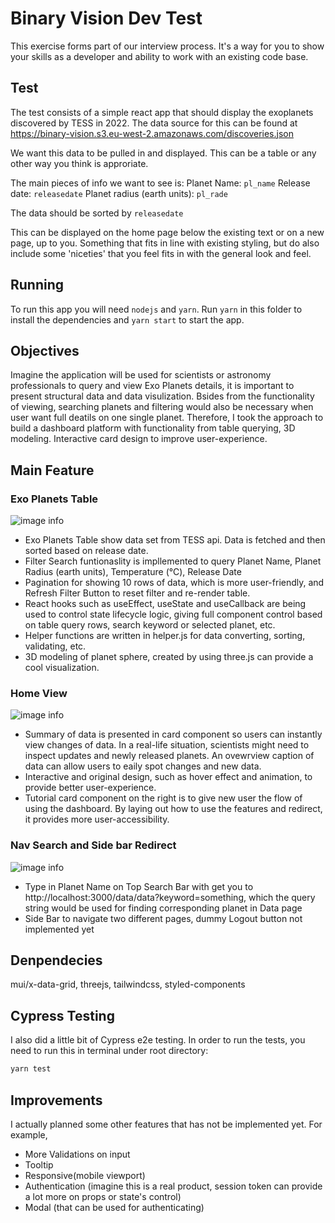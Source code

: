 # Binary Vision Dev Test

This exercise forms part of our interview process. It's a way for you to show
your skills as a developer and ability to work with an existing code base.

## Test
The test consists of a simple react app that should display the exoplanets
discovered by TESS in 2022.
The data source for this can be found at https://binary-vision.s3.eu-west-2.amazonaws.com/discoveries.json

We want this data to be pulled in and displayed.
This can be a table or any other way you think is approriate.

The main pieces of info we want to see is:
Planet Name: `pl_name`
Release date: `releasedate`
Planet radius (earth units): `pl_rade`

The data should be sorted by `releasedate`

This can be displayed on the home page below the existing text or on a new page,
up to you. Something that fits in line with existing styling, but do also include some 'niceties' that you feel fits in with the general look and feel.

## Running

To run this app you will need `nodejs` and `yarn`.
Run `yarn` in this folder to install the dependencies and `yarn start` to start the app.

## Objectives
Imagine the application will be used for scientists or astronomy professionals to query and view Exo Planets details, it is important to present structural data and data visulization. Bsides from the functionality of viewing, searching planets and filtering would also be necessary when user want full deatils on one single planet. Therefore, I took the approach to build a dashboard platform with functionality from table querying, 3D modeling. Interactive card design to improve user-experience.

## Main Feature

### Exo Planets Table
![image info](https://i.imgur.com/nX5Oh3u.png)
- Exo Planets Table show data set from TESS api. Data is fetched and then sorted based on release date.
- Filter Search funtionaslity is impllemented to query Planet Name, Planet Radius (earth units), Temperature (℃), Release Date
- Pagination for showing 10 rows of data, which is more user-friendly, and Refresh Filter Button to reset filter and re-render table.
- React hooks such as useEffect, useState and useCallback are being used to control state lifecycle logic, giving full component control based on table query rows, search keyword or selected planet, etc.
- Helper functions are written in helper.js for data converting, sorting, validating, etc.
- 3D modeling of planet sphere, created by using three.js can provide a cool visualization.

### Home View
![image info](https://i.imgur.com/ivtf5xX.png)
- Summary of data is presented in card component so users can instantly view changes of data. In a real-life situation, scientists might need to inspect updates and newly released planets. An ovewrview caption of data can allow users to eaily spot changes and new data.
- Interactive and original design, such as hover effect and animation, to provide better user-experience.
- Tutorial card component on the right is to give new user the flow of using the dashboard. By laying out how to use the features and redirect, it provides more user-accessibility.

### Nav Search and Side bar Redirect
![image info](https://i.imgur.com/mqZyXa3.png)
- Type in Planet Name on Top Search Bar with get you to http://localhost:3000/data/data?keyword=something, which the query string would be used for finding corresponding planet in Data page
- Side Bar to navigate two different pages, dummy Logout button not implemented yet

## Denpendecies
mui/x-data-grid, threejs, tailwindcss, styled-components

## Cypress Testing
I also did a little bit of Cypress e2e testing. In order to run the tests, you need to run this in terminal under root directory:
```bash
yarn test
```

## Improvements
I actually planned some other features that has not be implemented yet. For example,
- More Validations on input
- Tooltip
- Responsive(mobile viewport)
- Authentication (imagine this is a real product, session token can provide a lot more on props or state's control)
- Modal (that can be used for authenticating)
